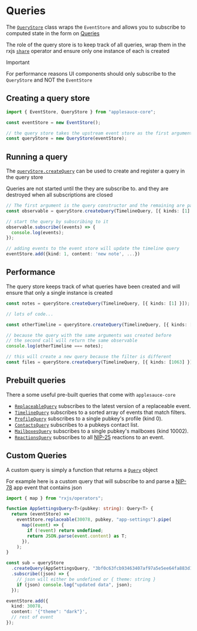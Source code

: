 # Queries

The [`QueryStore`](https://hzrd149.github.io/applesauce/typedoc/classes/applesauce_core.QueryStore.html) class wraps the `EventStore` and allows you to subscribe to computed state in the form on [Queries](https://hzrd149.github.io/applesauce/typedoc/modules/applesauce_core.Queries.html)

The role of the query store is to keep track of all queries, wrap them in the rxjs [`share`](https://rxjs.dev/api/index/function/share) operator and ensure only one instance of each is created

> [!IMPORTANT]
> For performance reasons UI components should only subscribe to the `QueryStore` and NOT the `EventStore`

## Creating a query store

```ts
import { EventStore, QueryStore } from "applesauce-core";

const eventStore = new EventStore();

// the query store takes the upstream event store as the first argument
const queryStore = new QueryStore(eventStore);
```

## Running a query

The [`queryStore.createQuery`](https://hzrd149.github.io/applesauce/typedoc/classes/applesauce_core.QueryStore.html#createQuery) can be used to create and register a query in the query store

Queries are not started until the they are subscribe to. and they are destroyed when all subscriptions are closed

```ts
// The first argument is the query constructor and the remaining are passed to the query
const observable = queryStore.createQuery(TimelineQuery, [{ kinds: [1] }]);

// start the query by subscribing to it
observable.subscribe((events) => {
  console.log(events);
});

// adding events to the event store will update the timeline query
eventStore.add({kind: 1, content: 'new note', ...})
```

## Performance

The query store keeps track of what queries have been created and will ensure that only a single instance is created

```ts
const notes = queryStore.createQuery(TimelineQuery, [{ kinds: [1] }]);

// lots of code...

const otherTimeline = queryStore.createQuery(TimelineQuery, [{ kinds: [1] }]);

// because the query with the same arguments was created before
// the second call will return the same observable
console.log(otherTimeline === notes);

// this will create a new query because the filter is different
const files = queryStore.createQuery(TimelineQuery, [{ kinds: [1063] }]);
```

## Prebuilt queries

There a some useful pre-built queries that come with `applesauce-core`

- [`ReplaceableQuery`](https://hzrd149.github.io/applesauce/typedoc/functions/applesauce_core.Queries.ReplaceableQuery.html) subscribes to the latest version of a replaceable event.
- [`TimelineQuery`](https://hzrd149.github.io/applesauce/typedoc/functions/applesauce_core.Queries.TimelineQuery.html) subscribes to a sorted array of events that match filters.
- [`ProfileQuery`](https://hzrd149.github.io/applesauce/typedoc/functions/applesauce_core.Queries.ProfileQuery.html) subscribes to a single pubkey's profile (kind 0).
- [`ContactsQuery`](https://hzrd149.github.io/applesauce/typedoc/functions/applesauce_core.Queries.ContactsQuery.html) subscribes to a pubkeys contact list.
- [`MailboxesQuery`](https://hzrd149.github.io/applesauce/typedoc/functions/applesauce_core.Queries.MailboxesQuery.html) subscribes to a single pubkey's mailboxes (kind 10002).
- [`ReactionsQuery`](https://hzrd149.github.io/applesauce/typedoc/functions/applesauce_core.Queries.ReactionsQuery.html) subscribes to all [NIP-25](https://github.com/nostr-protocol/nips/blob/master/25.md) reactions to an event.

## Custom Queries

A custom query is simply a function that returns a [`Query`](https://hzrd149.github.io/applesauce/typedoc/types/applesauce_core.Query.html) object

For example here is a custom query that will subscribe to and parse a [NIP-78](https://github.com/nostr-protocol/nips/blob/master/78.md) app event that contains json

```ts
import { map } from "rxjs/operators";

function AppSettingsQuery<T>(pubkey: string): Query<T> {
  return (eventStore) =>
    eventStore.replaceable(30078, pubkey, "app-settings").pipe(
      map((event) => {
        if (!event) return undefined;
        return JSON.parse(event.content) as T;
      }),
    );
}

const sub = queryStore
  .createQuery(AppSettingsQuery, "3bf0c63fcb93463407af97a5e5ee64fa883d107ef9e558472c4eb9aaaefa459d")
  .subscribe((json) => {
    // json will either be undefined or { theme: string }
    if (json) console.log("updated data", json);
  });

eventStore.add({
  kind: 30078,
  content: '{"theme": "dark"}',
  // rest of event
});
```
